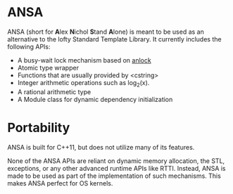# ANSA

ANSA (short for **A**lex **N**ichol **S**tand **A**lone) is meant to be used as an alternative to the lofty Standard Template Library. It currently includes the following APIs:

 * A busy-wait lock mechanism based on [anlock](http://github.com/unixpickle/anlock)
 * Atomic type wrapper
 * Functions that are usually provided by &lt;cstring&gt;
 * Integer arithmetic operations such as log<sub>2</sub>(x).
 * A rational arithmetic type
 * A Module class for dynamic dependency initialization

# Portability

ANSA is built for C++11, but does not utilize many of its features.

None of the ANSA APIs are reliant on dynamic memory allocation, the STL, exceptions, or any other advanced runtime APIs like RTTI. Instead, ANSA is made to be used as part of the implementation of such mechanisms. This makes ANSA perfect for OS kernels.
